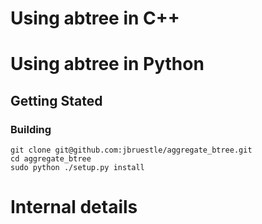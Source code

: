 

# Using abtree in C++ # 

# Using abtree in Python #

## Getting Stated ##

### Building ###

````
git clone git@github.com:jbruestle/aggregate_btree.git
cd aggregate_btree
sudo python ./setup.py install
````

# Internal details # 
